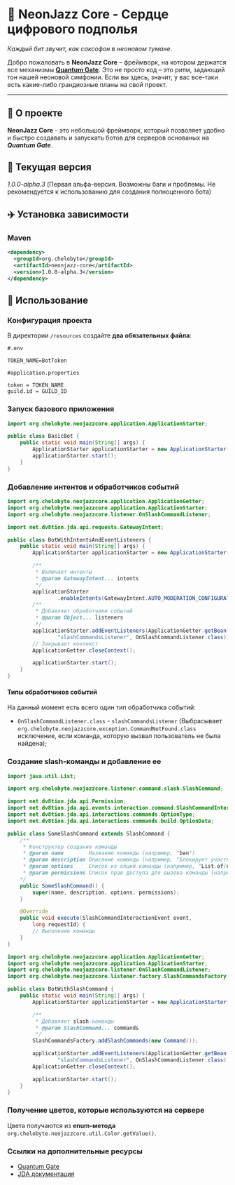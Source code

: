 # 🎷 NeonJazz Core - Сердце цифрового подполья
*Каждый бит звучит, как саксофон в неоновом тумане.*

Добро пожаловать в **NeonJazz Core** – фреймворк, на котором держатся все механизмы **[Quantum Gate](EmptyLink)**. Это не просто код – это ритм, задающий тон нашей неоновой симфонии. Если вы здесь, значит, у вас все-таки есть какие-либо грандиозные планы на свой проект.

---

## 🔧 О проекте
**NeonJazz Core** - это небольшой фреймворк, который позволяет удобно и быстро создавать и запускать ботов для серверов основаных на ***Quantum Gate***.

## 📡 Текущая версия
*1.0.0-alpha.3* (Первая альфа-версия. Возможны баги и проблемы. Не рекомендуется к использованию для создания полноценного бота)

## ✈️ Установка зависимости
### Maven
```pom.xml
<dependency>
  <groupId>org.chelobyte</groupId>
  <artifactId>neonjazz-core</artifactId>
  <version>1.0.0-alpha.3</version>
</dependency>
```
## 📌 Использование
### Конфигурация проекта
В директории `/resources` создайте **два обязательных файла**:
```.env
#.env

TOKEN_NAME=BotToken
```
```application.properties
#application.properties

token = TOKEN_NAME
guild.id = GUILD_ID
```

### Запуск базового приложения
```Java
import org.chelobyte.neojazzcore.application.ApplicationStarter;

public class BasicBot {
    public static void main(String[] args) {
        ApplicationStarter applicationStarter = new ApplicationStarter();
        applicationStarter.start();
    }
}
```

### Добавление интентов и обработчиков событий
```Java
import org.chelobyte.neojazzcore.application.ApplicationGetter;
import org.chelobyte.neojazzcore.application.ApplicationStarter;
import org.chelobyte.neojazzcore.listener.OnSlashCommandListener;

import net.dv8tion.jda.api.requests.GatewayIntent;

public class BotWithIntentsAndEventListeners {
    public static void main(String[] args) {
        ApplicationStarter applicationStarter = new ApplicationStarter();

        /**
         * Включает интенты
         * @param GatewayIntent... intents
         */
        applicationStarter
                .enableIntents(GatewayIntent.AUTO_MODERATION_CONFIGURATION);
        /**
         * Добавляет обработчики событий
         * @param Object... listeners
         */
        applicationStarter.addEventListeners(ApplicationGetter.getBean(
                "slashCommandsListener", OnSlashCommandListener.class));
        // Закрывает контекст
        ApplicationGetter.closeContext();

        applicationStarter.start();
    }
}
```
#### Типы обработчиков событий
На данный момент есть всего один тип обработчика событий:
- `OnSlashCommandListener.class` - `slashCommandsListener` (Выбрасывает `org.chelobyte.neojazzcore.exception.CommandNotFound.class` исключение, если команда, которую вызвал пользователь не была найдена);

### Создание slash-команды и добавление ее
```Java
import java.util.List;

import org.chelobyte.neojazzcore.listener.command.slash.SlashCommand;

import net.dv8tion.jda.api.Permission;
import net.dv8tion.jda.api.events.interaction.command.SlashCommandInteractionEvent;
import net.dv8tion.jda.api.interactions.commands.OptionType;
import net.dv8tion.jda.api.interactions.commands.build.OptionData;

public class SomeSlashCommand extends SlashCommand {
    /**
     * Конструктор создания команды
     * @param name        Название команды (например, "ban")
     * @param description Описание команды (например, "Блокирует участника сервера")
     * @param options     Список из опций команды (например, "List.of(new OptionData(OptionType.STRING, "reason", "Причина блокировки"))")
     * @param permissions Список прав доступа для вызова команды (например, "List.of(Permission.BAN_MEMBERS)")
    */
    public SomeSlashCommand() {
        super(name, description, options, permissions);
    }

    @Override
    public void execute(SlashCommandInteractionEvent event, 
        long requestId) {
        // Выполение команды
    }
}
```
```Java
import org.chelobyte.neojazzcore.application.ApplicationGetter;
import org.chelobyte.neojazzcore.application.ApplicationStarter;
import org.chelobyte.neojazzcore.listener.OnSlashCommandListener;
import org.chelobyte.neojazzcore.listener.factory.SlashCommandsFactory;

public class BotWithSlashCommand {
    public static void main(String[] args) {
        ApplicationStarter applicationStarter = new ApplicationStarter();

        /**
         * Добавляет slash-команды
         * @param SlashCommand... commands
         */
        SlashCommandsFactory.addSlashCommands(new Command());

        applicationStarter.addEventListeners(ApplicationGetter.getBean(
                "slashCommandsListener", OnSlashCommandListener.class));
        ApplicationGetter.closeContext();

        applicationStarter.start();
    }
}
```

### Получение цветов, которые используются на сервере
Цвета получаются из **enum-метода** `org.chelobyte.neojazzcore.util.Color.getValue()`.

### Ссылки на дополнительные ресурсы
- [Quantum Gate](DeletedLink)
- [JDA документация](https://jda.wiki/)